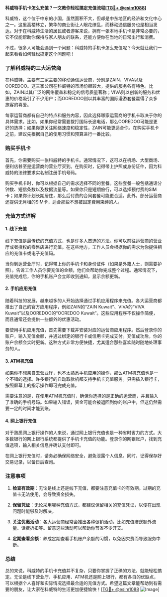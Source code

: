 **科威特手机卡怎么充值？一文教你轻松搞定充值流程[[TG💪+ @esim1088](https://t.me/s/esim1088)]**

科威特，这个位于中东的小国，虽然面积不大，但却是中东地区的经济和文化中心之一。这里高楼林立，繁华的商业街让人眼花缭乱，而移动通信服务也是相当发达。对于在科威特生活的居民或者游客来说，拥有一张本地手机卡是非常必要的，它不仅能帮助你保持与家人朋友的联系，还能方便你在当地的日常出行和消费。

不过，很多人可能会遇到一个问题：科威特的手机卡怎么充值呢？今天就让我们一起来看看如何轻松搞定这个问题吧！

### 了解科威特的三大运营商

在科威特，主要有三家主要的移动通信运营商，分别是ZAIN、VIVA以及OOREDOO。这三家公司在科威特的市场份额较大，提供的服务各有特色。比如，ZAIN以其广泛的网络覆盖和稳定的信号质量著称；VIVA则以创新的服务和优惠的价格吸引了不少用户；而OOREDOO则以其丰富的国际漫游套餐赢得了众多旅客的喜爱。

每家运营商都有自己的特点和服务内容，因此选择哪家运营商的手机卡取决于你的具体需求。比如，如果你经常需要拨打国际长途电话，那么OOREDOO可能是更好的选择；如果你更关注网络速度和稳定性，ZAIN可能更适合你。在购买手机卡之前，建议先根据自己的使用习惯和预算进行一番比较。

### 购买手机卡

首先，你需要购买一张科威特的手机卡。通常情况下，这可以在机场、大型商场、便利店甚至是运营商的营业厅买到。在购买时，记得带上护照或身份证件，因为科威特的法律要求实名制注册手机号码。

购买手机卡时，你可以根据自己的需求选择不同的套餐。这些套餐一般包括通话分钟数、短信条数以及数据流量等。如果你只是短期旅行，可以选择预付费的SIM卡；如果你计划长期居住，那么后付费的合同套餐可能更合适。此外，部分运营商还提供无月租的SIM卡，适合那些不想被固定费用束缚的人。

### 充值方式详解

#### 1. 线下充值

线下充值是最传统的充值方式，也是许多人首选的方法。你可以前往运营商的营业厅或者授权的零售店进行充值。在这些地方，工作人员会根据你的需求为你提供相应的充值卡或电子充值码。

当你到达营业厅时，记得带上你的手机卡和身份证件（如果是外籍人士，则需要护照）。告诉工作人员你要充值的金额，他们会帮助你完成整个过程。通常情况下，充值完成后，你的手机账户会立即收到通知，显示余额更新。

#### 2. 手机应用充值

随着科技的发展，越来越多的人开始选择通过手机应用程序来充值。各大运营商都推出了自己的官方应用程序，例如ZAIN的“ZAIN Kuwait”、VIVA的“VIVA Kuwait”以及OOREDOO的“OOREDOO Kuwait”。这些应用程序不仅操作简便，而且通常还会提供一些额外的优惠活动。

要使用手机应用充值，首先需要下载并安装对应的运营商应用程序。然后登录你的账户，输入充值金额，并通过绑定的银行卡或信用卡完成支付。充值成功后，你的账户余额会实时更新。这种方式非常方便快捷，尤其适合那些喜欢随时随地处理事务的人。

#### 3. ATM机充值

如果你不想亲自去营业厅，也不太熟悉手机应用的操作，那么ATM机充值也是一个不错的选择。许多银行的自动取款机都支持手机卡充值服务。只需插入银行卡，按照屏幕上的指示操作即可完成充值。

需要注意的是，在使用ATM机充值时，确保你选择的是正确的运营商，并且输入了准确的手机号码。如果输入错误，资金可能会被退回到你的账户中，但这仍然需要一定的时间才能到账。

#### 4. 网上银行充值

对于熟悉网上银行操作的人来说，通过网上银行充值也是一种省时省力的方式。大多数银行的网上银行系统都提供了手机卡充值的功能。登录你的网银账户，找到充值选项，输入相关信息并确认支付即可。

在网上银行充值时，请务必确保网络安全，避免泄露个人信息。同时，记得保存好交易记录，以备日后查询。

### 注意事项

1. **检查有效期**：无论是线上还是线下充值，都要注意充值卡的有效期。过期的充值卡无法使用，会导致资金损失。
   
2. **保留凭证**：无论采用哪种充值方式，都建议保留相关的充值凭证，以便在出现问题时能够及时解决。

3. **关注优惠活动**：各大运营商经常会推出各种促销活动，比如充值赠送额外流量、话费折扣等。留意这些活动可以帮助你节省不少开支。

4. **定期查看余额**：养成定期查看手机账户余额的习惯，以免因欠费而导致服务中断。

### 总结

总的来说，科威特的手机卡充值并不复杂，只要你掌握了正确的方法，就能轻松搞定。无论是线下营业厅、手机应用、ATM机还是网上银行，都有各自的优缺点，可以根据个人喜好和实际情况选择最合适的充值方式。希望这篇文章能帮助到有需要的朋友，让大家在科威特的生活更加便捷愉快！[[TG💪+ @esim1088](https://t.me/s/esim1088) ![Image](https://i.postimg.cc/4NQfJmqS/Snipaste-2025-05-13-00-14-12.png)]